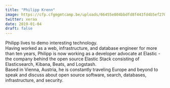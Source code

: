 ```yaml
---
title: "Philipp Krenn"
image: https://cfp.cfgmgmtcamp.be/uploads/66455e804bbdfd8f443fd4b5ef2703bd3b24355d11120c9145.jpeg
twitter: xeraa
date: 2019-01-04
draft: false
---
```


Philipp lives to demo interesting technology.  
Having worked as a web, infrastructure, and database engineer for more than ten years,
Philipp is now working as a developer advocate at Elastic - the company behind the open source Elastic Stack
consisting of Elasticsearch, Kibana, Beats, and Logstash.  
Based in Vienna, Austria, he is constantly traveling Europe and beyond to speak and discuss about open source software,
search, databases, infrastructure, and security.  

